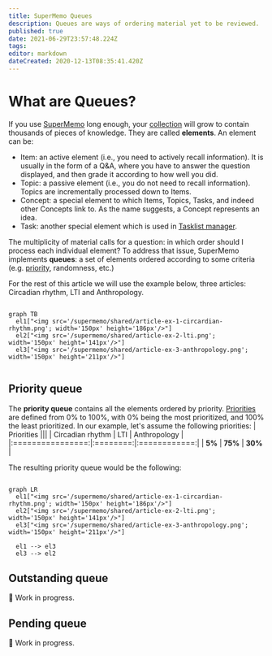 ```yaml
---
title: SuperMemo Queues
description: Queues are ways of ordering material yet to be reviewed.
published: true
date: 2021-06-29T23:57:48.224Z
tags: 
editor: markdown
dateCreated: 2020-12-13T08:35:41.420Z
---
```


# What are Queues?

If you use [SuperMemo](/supermemo) long enough, your [collection](https://supermemo.guru/wiki/Collection) will grow to contain thousands of pieces of knowledge. They are called **elements**. An element can be:
- Item: an active element (i.e., you need to actively recall information). It is usually in the form of a Q&A, where you have to answer the question displayed, and then grade it according to how well you did.
- Topic: a passive element (i.e., you do not need to recall information). Topics are incrementally processed down to Items.
- Concept: a special element to which Items, Topics, Tasks, and indeed other Concepts link to. As the name suggests, a Concept represents an idea.
- Task: another special element which is used in [Tasklist manager](https://help.supermemo.org/wiki/Tasklist_manager).

The multiplicity of material calls for a question: in which order should I process each individual element? To address that issue, SuperMemo implements **queues**: a set of elements ordered according to some criteria (e.g. [priority](/supermemo/priority), randomness, etc.)

For the rest of this article we will use the example below, three articles: Circadian rhythm, LTI and Anthropology.

```mermaid

graph TB
  el1["<img src='/supermemo/shared/article-ex-1-circardian-rhythm.png'; width='150px' height='186px'/>"]
  el2["<img src='/supermemo/shared/article-ex-2-lti.png'; width='150px' height='141px'/>"]
  el3["<img src='/supermemo/shared/article-ex-3-anthropology.png'; width='150px' height='211px'/>"]
  
```

## Priority queue

The **priority queue** contains all the elements ordered by priority. [Priorities](/supermemo/priority) are defined from 0% to 100%, with 0% being the most prioritized, and 100% the least prioritized. In our example, let's assume the following priorities:
| Priorities                               |||
| Circadian rhythm |   LTI    | Anthropology |
|:================:|:========:|:============:|
| **5%**           | **75%** | **30%**      |

The resulting priority queue would be the following:

```mermaid

graph LR
  el1["<img src='/supermemo/shared/article-ex-1-circardian-rhythm.png'; width='150px' height='186px'/>"]
  el2["<img src='/supermemo/shared/article-ex-2-lti.png'; width='150px' height='141px'/>"]
  el3["<img src='/supermemo/shared/article-ex-3-anthropology.png'; width='150px' height='211px'/>"]
  
  el1 --> el3
  el3 --> el2
```

## Outstanding queue

🚧 Work in progress.

## Pending queue

🚧 Work in progress.